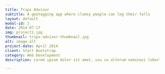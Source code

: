 ```yaml
---
title: Trips Advisor
subtitle: A geotagging app where clumsy people can log their falls
layout: default
modal-id: 2
date: 2014-07-17
img: project2.jpg
thumbnail: trips-advisor-thumbnail.jpg
alt: image-alt
project-date: April 2014
client: Start Bootstrap
category: Web Development
description: Lorem ipsum dolor sit amet, usu cu alterum nominavi lobortis. At duo novum diceret. Tantas apeirian vix et, usu sanctus postulant inciderint ut, populo diceret necessitatibus in vim. Cu eum dicam feugiat noluisse.

---
```

